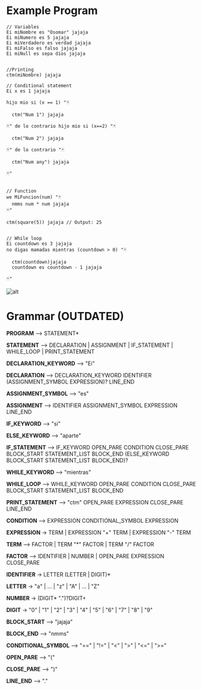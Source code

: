 # Example Program

```
// Variables
Ei miNombre es "Osomar" jajaja
Ei miNumero es 5 jajaja
Ei miVerdadero es verdad jajaja
Ei miFalso es falso jajaja
Ei miNull es sepa dios jajaja


//Printing
ctm(miNombre) jajaja

// Conditional statement
Ei x es 1 jajaja

hijo mio si (x == 1) "🃏

  ctm("Num 1") jajaja

🃏" de lo contrario hijo mio si (x==2) "🃏

  ctm("Num 2") jajaja

🃏" de lo contrario "🃏

  ctm("Num any") jajaja

🃏"


// Function
we MiFuncion(num) "🃏
  nmms num * num jajaja
🃏"

ctm(square(5)) jajaja // Output: 25


// While loop
Ei countdown es 3 jajaja
no digas mamadas mientras (countdown > 0) "🃏

  ctm(countdown)jajaja
  countdown es countdown - 1 jajaja

🃏"
```

![alt](https://i.imgur.com/e23go7G.png)

# Grammar (OUTDATED)

**PROGRAM** ⟶ STATEMENT\*

**STATEMENT** ⟶ DECLARATION | ASSIGNMENT | IF_STATEMENT | WHILE_LOOP | PRINT_STATEMENT

**DECLARATION_KEYWORD** ⟶ "Ei"

**DECLARATION** ⟶ DECLARATION_KEYWORD IDENTIFIER (ASSIGNMENT_SYMBOL EXPRESSION)? LINE_END

**ASSIGNMENT_SYMBOL** ⟶ "es"

**ASSIGNMENT** ⟶ IDENTIFIER ASSIGNMENT_SYMBOL EXPRESSION LINE_END

**IF_KEYWORD** ⟶ "si"

**ELSE_KEYWORD** ⟶ "aparte"

**IF_STATEMENT** ⟶ IF_KEYWORD OPEN_PARE CONDITION CLOSE_PARE BLOCK_START STATEMENT_LIST BLOCK_END (ELSE_KEYWORD BLOCK_START STATEMENT_LIST BLOCK_END)?

**WHILE_KEYWORD** ⟶ "mientras"

**WHILE_LOOP** ⟶ WHILE_KEYWORD OPEN_PARE CONDITION CLOSE_PARE BLOCK_START STATEMENT_LIST BLOCK_END

**PRINT_STATEMENT** ⟶ "ctm" OPEN_PARE EXPRESSION CLOSE_PARE LINE_END

**CONDITION** ⟶ EXPRESSION CONDITIONAL_SYMBOL EXPRESSION

**EXPRESSION** -> TERM | EXPRESSION "+" TERM | EXPRESSION "-" TERM

**TERM** ⟶ FACTOR | TERM "\*" FACTOR | TERM "/" FACTOR

**FACTOR** ⟶ IDENTIFIER | NUMBER | OPEN_PARE EXPRESSION CLOSE_PARE

**IDENTIFIER** -> LETTER (LETTER | DIGIT)\*

**LETTER** -> "a" | ... | "z" | "A" | ... | "Z"

**NUMBER** -> (DIGIT\* ".")?DIGIT+

**DIGIT** -> "0" | "1" | "2" | "3" | "4" | "5" | "6" | "7" | "8" | "9"

**BLOCK_START** ⟶ "jajaja"

**BLOCK_END** ⟶ "nmms"

**CONDITIONAL_SYMBOL** ⟶ "==" | "!=" | "<" | ">" | "<=" | ">="

**OPEN_PARE** ⟶ "("

**CLOSE_PARE** ⟶ ")"

**LINE_END** ⟶ "."
